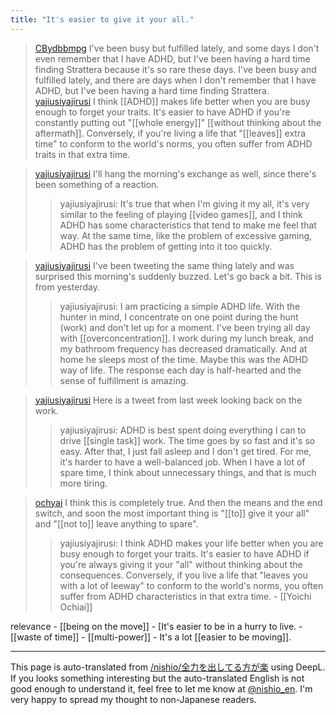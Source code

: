 ```yaml
---
title: "It's easier to give it your all."
---
```


> [CBydbbmpg](https://x.com/CBydbbmpg/status/1855957396113522858) I've been busy but fulfilled lately, and some days I don't even remember that I have ADHD, but I've been having a hard time finding Strattera because it's so rare these days. I've been busy and fulfilled lately, and there are days when I don't remember that I have ADHD, but I've been having a hard time finding Strattera.
> [yajiusiyajirusi](https://x.com/yajiusiyajirusi/status/1856083915074875613) I think [[ADHD]] makes life better when you are busy enough to forget your traits.
>  It's easier to have ADHD if you're constantly putting out "[[whole energy]]" [[without thinking about the aftermath]].
>  Conversely, if you're living a life that "[[leaves]] extra time" to conform to the world's norms, you often suffer from ADHD traits in that extra time.

> [yajiusiyajirusi](https://x.com/yajiusiyajirusi/status/1856182314776285564) I'll hang the morning's exchange as well, since there's been something of a reaction.
>  >yajiusiyajirusi: It's true that when I'm giving it my all, it's very similar to the feeling of playing [[video games]], and I think ADHD has some characteristics that tend to make me feel that way.
>  At the same time, like the problem of excessive gaming, ADHD has the problem of getting into it too quickly.

> [yajiusiyajirusi](https://x.com/yajiusiyajirusi/status/1856308038250242368) I've been tweeting the same thing lately and was surprised this morning's suddenly buzzed.
>  Let's go back a bit. This is from yesterday.
>  >yajiusiyajirusi: I am practicing a simple ADHD life.
>  With the hunter in mind, I concentrate on one point during the hunt (work) and don't let up for a moment. I've been trying all day with [[overconcentration]]. I work during my lunch break, and my bathroom frequency has decreased dramatically.
>  And at home he sleeps most of the time.
>  Maybe this was the ADHD way of life.
>  The response each day is half-hearted and the sense of fulfillment is amazing.

> [yajiusiyajirusi](https://x.com/yajiusiyajirusi/status/1856309604680118551) Here is a tweet from last week looking back on the work.
>  >yajiusiyajirusi: ADHD is best spent doing everything I can to drive [[single task]] work. The time goes by so fast and it's so easy. After that, I just fall asleep and I don't get tired.
>  For me, it's harder to have a well-balanced job. When I have a lot of spare time, I think about unnecessary things, and that is much more tiring.

> [ochyai](https://x.com/ochyai/status/1856720149254218039) I think this is completely true. And then the means and the end switch, and soon the most important thing is "[[to]] give it your all" and "[[not to]] leave anything to spare".
>  >yajiusiyajirusi: I think ADHD makes your life better when you are busy enough to forget your traits.
>  It's easier to have ADHD if you're always giving it your "all" without thinking about the consequences.
>  Conversely, if you live a life that "leaves you with a lot of leeway" to conform to the world's norms, you often suffer from ADHD characteristics in that extra time.
    - [[Yoichi Ochiai]]

relevance
    - [[being on the move]]
    - [It's easier to be in a hurry to live.
        - [[waste of time]]
    - [[multi-power]]
    - It's a lot [[easier to be moving]].

---
This page is auto-translated from [/nishio/全力を出してる方が楽](https://scrapbox.io/nishio/全力を出してる方が楽) using DeepL. If you looks something interesting but the auto-translated English is not good enough to understand it, feel free to let me know at [@nishio_en](https://twitter.com/nishio_en). I'm very happy to spread my thought to non-Japanese readers.